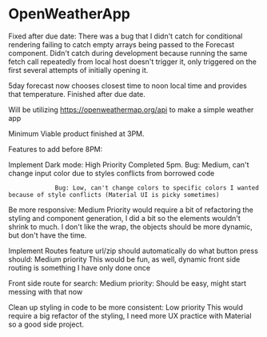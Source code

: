 # OpenWeatherApp

Fixed after due date: There was a bug that I didn't catch for conditional rendering failing to catch empty arrays being passed to the Forecast component. Didn't catch during development because running the same fetch call repeatedly from local host doesn't trigger it, only triggered on the first several attempts of initially opening it. 


5day forecast now chooses closest time to noon local time and provides that temperature.  Finished after due date.

Will be utilizing https://openweathermap.org/api to make a simple weather app

Minimum Viable product finished at 3PM. 

Features to add before 8PM:

Implement Dark mode: High Priority 
  Completed 5pm. Bug: Medium, can't change input color due to styles conflicts from                       borrowed code

                 Bug: Low, can't change colors to specific colors I wanted because of style conflicts (Material UI is picky sometimes)

Be more responsive: Medium Priority
  would require a bit of refactoring the styling and component generation, I did a bit so the elements wouldn't shrink to much. I don't like the wrap, the objects should be more dynamic, but don't have the time.

Implement Routes feature url/zip should automatically do what button press should: Medium priority
    This would be fun, as well, dynamic front side routing is something I have only done once

Front side route for search: Medium priority:
    Should be easy, might start messing with that now

Clean up styling in code to be more consistent: Low priority
  This would require a big refactor of the styling, I need more UX practice with Material so a good side project.
